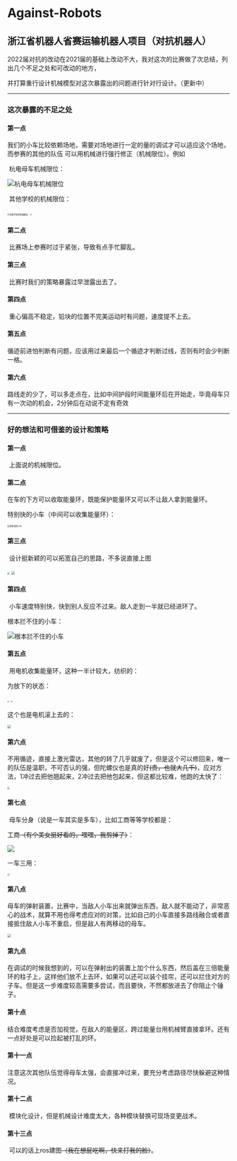 # Against-Robots #
## 浙江省机器人省赛运输机器人项目（对抗机器人） ##
​	2022届对抗的改动在2021届的基础上改动不大，我对这次的比赛做了次总结，列出几个不足之处和可改动的地方，

并打算重行设计机械模型对这次暴露出的问题进行针对行设计。（更新中）

---------
### 这次暴露的不足之处 ###
   #### 第一点
​	我们的小车比较依赖场地，需要对场地进行一定的量的调试才可以适应这个场地，而参赛的其他的队伍
可以用机械进行强行修正（机械限位）。例如  

​	杭电母车机械限位：

![杭电母车机械限位](https://raw.githubusercontent.com/xu-go/Against-Robots/main/picture/1.jpg)

​	其他学校的机械限位：

<img src="./picture/2.jpg" alt="其他学校的机械限位" style="zoom:33%;" />

<img src="./picture/5.jpg" style="zoom: 25%;" />

   #### 第二点

​	比赛场上参赛时过于紧张，导致有点手忙脚乱。

   #### 第三点
​	比赛时我们的策略暴露过早泄露出去了。

   #### 第四点
​	重心偏高不稳定，铅块的位置不完美运动时有问题，速度提不上去。

   #### 第五点

​	循迹前进怕判断有问题，应该用过来最后一个循迹才判断过线，否则有时会少判断一格。

#### 第六点

​	路线走的少了，可以多走点在，比如中间护段时间能量环后在开始走，毕竟母车只有一次动的机会，2分钟后在动说不定有奇效

------

### 好的想法和可借鉴的设计和策略

#### 第一点

​	上面说的机械限位。

#### 第二点

​	在车的下方可以收取能量环，既能保护能量环又可以不让敌人拿到能量环。

特别快的小车（中间可以收集能量环）：

<img src="./picture/3.jpg" alt="特别快的小车" style="zoom:33%;" />



#### 第三点

​	设计挺新颖的可以拓宽自己的思路，不多说直接上图

<img src="./picture/4.jpg" style="zoom:33%;" />

<img src="./picture/9.jpg" style="zoom: 50%;" />

#### 第四点

​	小车速度特别快，快到别人反应不过来。敌人走到一半就已经进环了。

根本拦不住的小车：

![根本拦不住的小车](./picture/6.jpg)

#### 第五点

​	用电机收集能量环，这种一半计较大，纺织的：

为放下的状态：

<img src="./picture/7.jpg" style="zoom: 25%;" />

<img src="./picture/8.jpg" style="zoom:25%;" />

这个也是电机滚上去的：

<img src="./picture/9.jpg" style="zoom: 50%;" />

#### 第六点

​	不用循迹，直接上激光雷达，其他的转了几乎就废了，但是这个可以修回来，唯一的队伍是温职，不可否认的强，但陀螺仪也是真的好~~(贵，也就大几千)~~，应对方法，1冲过去把他翘起来，2冲过去把他包起来，但这都比较难，他跑的太快了：

<img src="./picture/10.jpg" style="zoom: 33%;" />

#### 第七点

​	母车分身（说是一车其实是多车），比如工商等等学校都是：

工商~~（有个美女挺好看的，嘿嘿，我剪掉了）~~：

![](./picture/14.jpg)

一车三用：

<img src="./picture/13.jpg" style="zoom:33%;" />

#### 第八点

​	母车的弹射装置，比赛中，当敌人小车出来就弹出东西，敌人就不能动了，非常恶心的战术，就算不用也得考虑应对的对策，比如自己的小车直接多路线融合或者直接抵住敌人小车不重启，但是敌人有两移动的母车。

<img src="./picture/12.jpg" style="zoom: 50%;" />

#### 第九点

​	在调试的时候我想到的，可以在弹射出的装置上加个什么东西，然后盖在三倍能量环的柱子上，这样他们放不上去环，如果可以还可以装个挂帘，还可以拦住对方的子车。但是这一步难度较高需要多尝试，而且要快，不然都放进去了你阻止个锤子。

#### 第十点

​	结合难度考虑是否加视觉，在敌人的能量区，跨过能量台用机械臂直接拿环。还有一点好处是可以捡起被打乱的环。

#### 第十一点

​	注意这次其他队伍觉得母车太强，会直接冲过来，要充分考虑路径尽快躲避这种情况。

#### 第十二点

​	模块化设计，但是机械设计难度太大，各种模块替换可现场变更战术。

#### 第十三点

​	可以的话上ros建图~~（我在想屁吃啊，快来打我的脸）~~。
